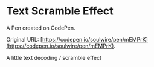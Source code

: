 # Text Scramble Effect

A Pen created on CodePen.

Original URL: [https://codepen.io/soulwire/pen/mEMPrK](https://codepen.io/soulwire/pen/mEMPrK).

A little text decoding / scramble effect